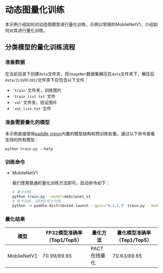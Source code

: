 # 动态图量化训练

本示例介绍如何对动态图模型进行量化训练，示例以常用的MobileNetV1，介绍如何对其进行量化训练。


## 分类模型的量化训练流程

### 准备数据

在当前目录下创建``data``文件夹，将``ImageNet``数据集解压在``data``文件夹下，解压后``data/ILSVRC2012``文件夹下应包含以下文件：
- ``'train'``文件夹，训练图片
- ``'train_list.txt'``文件
- ``'val'``文件夹，验证图片
- ``'val_list.txt'``文件

### 准备需要量化的模型

本示例直接使用[paddle vision](https://github.com/PaddlePaddle/Paddle/tree/develop/python/paddle/vision/models)内置的模型结构和预训练权重。通过以下命令查看支持的所有模型：

```
python train.py --help
```

### 训练命令

- MobileNetV1

  我们使用普通的量化训练方法即可，启动命令如下：

   ```bash
  # 单卡训练
  python train.py --model=mobilenet_v1
  # 多卡训练，以0到3号卡为例
  python -m paddle.distributed.launch --gpus="0,1,2,3" train.py --model=mobilenet_v1
   ```

### 量化结果

| 模型        | FP32模型准确率（Top1/Top5） | 量化方法     | 量化模型准确率（Top1/Top5） |
| ----------- | --------------------------- | ------------ | --------------------------- |
| MobileNetV1 | 70.99/89.65                 | PACT在线量化 | 70.63/89.65                 |
